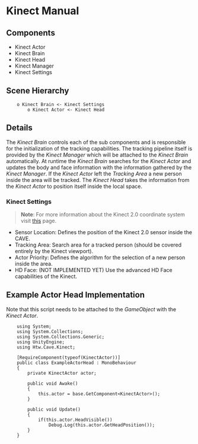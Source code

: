 # Kinect Manual

## Components
* Kinect Actor
* Kinect Brain
* Kinect Head
* Kinect Manager
* Kinect Settings

## Scene Hierarchy
```
	o Kinect Brain <- Kinect Settings
		o Kinect Actor <- Kinect Head
```

## Details
The *Kinect Brain* controls each of the sub components and is responsible
for the initialization of the tracking capabilities. The tracking pipeline itself
is provided by the *Kinect Manager* which will be attached to the *Kinect Brain*
automatically. At runtime the *Kinect Brain* searches for the *Kinect Actor* and
updates the body and face information with the information gathered by the *Kinect Manager*.
If the *Kinect Actor* left the *Tracking Area* a new person inside the area will be tracked.
The *Kinect Head* takes the information from the *Kinect Actor* to position itself inside the
local space.

### Kinect Settings
> **Note**: For more information about the Kinect 2.0 coordinate system visit
[this](https://medium.com/@lisajamhoury/understanding-kinect-v2-joints-and-coordinate-system-4f4b90b9df16) page.

* Sensor Location: Defines the position of the Kinect 2.0 sensor inside the CAVE.
* Tracking Area: Search area for a tracked person (should be covered entirely by the Kinect viewport).
* Actor Priority: Defines the algorithm for the selection of a new person inside the area.
* HD Face: (NOT IMPLEMENTED YET) Use the advanced HD Face capabilities of the Kinect.

## Example Actor Head Implementation
Note that this script needs to be attached to the *GameObject* with the *Kinect Actor*.

```
	using System;
	using System.Collections;
	using System.Collections.Generic;
	using UnityEngine;
	using Htw.Cave.Kinect;

	[RequireComponent(typeof(KinectActor))]
    public class ExampleActorHead : MonoBehaviour
    {
		private KinectActor actor;

		public void Awake()
		{
			this.actor = base.GetComponent<KinectActor>();
		}

		public void Update()
		{
			if(this.actor.HeadVisible())
				Debug.Log(this.actor.GetHeadPosition());
		}
    }
```
